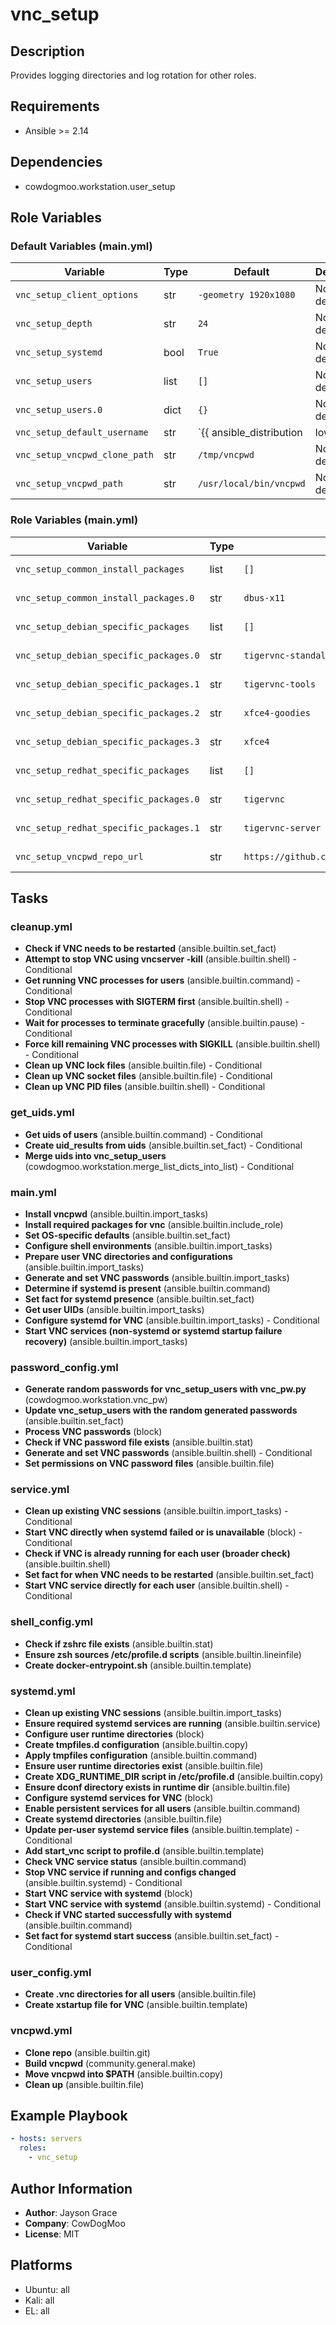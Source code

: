 <!-- DOCSIBLE START -->
# vnc_setup

## Description

Provides logging directories and log rotation for other roles.

## Requirements

- Ansible >= 2.14

## Dependencies

- cowdogmoo.workstation.user_setup

## Role Variables

### Default Variables (main.yml)

| Variable | Type | Default | Description |
|----------|------|---------|-------------|
| `vnc_setup_client_options` | str | `-geometry 1920x1080` | No description |
| `vnc_setup_depth` | str | `24` | No description |
| `vnc_setup_systemd` | bool | `True` | No description |
| `vnc_setup_users` | list | `[]` | No description |
| `vnc_setup_users.0` | dict | `{}` | No description |
| `vnc_setup_default_username` | str | `{{ ansible_distribution | lower }}` | No description |
| `vnc_setup_vncpwd_clone_path` | str | `/tmp/vncpwd` | No description |
| `vnc_setup_vncpwd_path` | str | `/usr/local/bin/vncpwd` | No description |

### Role Variables (main.yml)

| Variable | Type | Value | Description |
|----------|------|-------|-------------|
| `vnc_setup_common_install_packages` | list | `[]` | No description |
| `vnc_setup_common_install_packages.0` | str | `dbus-x11` | No description |
| `vnc_setup_debian_specific_packages` | list | `[]` | No description |
| `vnc_setup_debian_specific_packages.0` | str | `tigervnc-standalone-server` | No description |
| `vnc_setup_debian_specific_packages.1` | str | `tigervnc-tools` | No description |
| `vnc_setup_debian_specific_packages.2` | str | `xfce4-goodies` | No description |
| `vnc_setup_debian_specific_packages.3` | str | `xfce4` | No description |
| `vnc_setup_redhat_specific_packages` | list | `[]` | No description |
| `vnc_setup_redhat_specific_packages.0` | str | `tigervnc` | No description |
| `vnc_setup_redhat_specific_packages.1` | str | `tigervnc-server` | No description |
| `vnc_setup_vncpwd_repo_url` | str | `https://github.com/jeroennijhof/vncpwd.git` | No description |

## Tasks

### cleanup.yml

- **Check if VNC needs to be restarted** (ansible.builtin.set_fact)
- **Attempt to stop VNC using vncserver -kill** (ansible.builtin.shell) - Conditional
- **Get running VNC processes for users** (ansible.builtin.command) - Conditional
- **Stop VNC processes with SIGTERM first** (ansible.builtin.shell) - Conditional
- **Wait for processes to terminate gracefully** (ansible.builtin.pause) - Conditional
- **Force kill remaining VNC processes with SIGKILL** (ansible.builtin.shell) - Conditional
- **Clean up VNC lock files** (ansible.builtin.file) - Conditional
- **Clean up VNC socket files** (ansible.builtin.file) - Conditional
- **Clean up VNC PID files** (ansible.builtin.shell) - Conditional

### get_uids.yml

- **Get uids of users** (ansible.builtin.command) - Conditional
- **Create uid_results from uids** (ansible.builtin.set_fact) - Conditional
- **Merge uids into vnc_setup_users** (cowdogmoo.workstation.merge_list_dicts_into_list) - Conditional

### main.yml

- **Install vncpwd** (ansible.builtin.import_tasks)
- **Install required packages for vnc** (ansible.builtin.include_role)
- **Set OS-specific defaults** (ansible.builtin.set_fact)
- **Configure shell environments** (ansible.builtin.import_tasks)
- **Prepare user VNC directories and configurations** (ansible.builtin.import_tasks)
- **Generate and set VNC passwords** (ansible.builtin.import_tasks)
- **Determine if systemd is present** (ansible.builtin.command)
- **Set fact for systemd presence** (ansible.builtin.set_fact)
- **Get user UIDs** (ansible.builtin.import_tasks)
- **Configure systemd for VNC** (ansible.builtin.import_tasks) - Conditional
- **Start VNC services (non-systemd or systemd startup failure recovery)** (ansible.builtin.import_tasks)

### password_config.yml

- **Generate random passwords for vnc_setup_users with vnc_pw.py** (cowdogmoo.workstation.vnc_pw)
- **Update vnc_setup_users with the random generated passwords** (ansible.builtin.set_fact)
- **Process VNC passwords** (block)
- **Check if VNC password file exists** (ansible.builtin.stat)
- **Generate and set VNC passwords** (ansible.builtin.shell) - Conditional
- **Set permissions on VNC password files** (ansible.builtin.file)

### service.yml

- **Clean up existing VNC sessions** (ansible.builtin.import_tasks) - Conditional
- **Start VNC directly when systemd failed or is unavailable** (block) - Conditional
- **Check if VNC is already running for each user (broader check)** (ansible.builtin.shell)
- **Set fact for when VNC needs to be restarted** (ansible.builtin.set_fact)
- **Start VNC service directly for each user** (ansible.builtin.shell) - Conditional

### shell_config.yml

- **Check if zshrc file exists** (ansible.builtin.stat)
- **Ensure zsh sources /etc/profile.d scripts** (ansible.builtin.lineinfile)
- **Create docker-entrypoint.sh** (ansible.builtin.template)

### systemd.yml

- **Clean up existing VNC sessions** (ansible.builtin.import_tasks)
- **Ensure required systemd services are running** (ansible.builtin.service)
- **Configure user runtime directories** (block)
- **Create tmpfiles.d configuration** (ansible.builtin.copy)
- **Apply tmpfiles configuration** (ansible.builtin.command)
- **Ensure user runtime directories exist** (ansible.builtin.file)
- **Create XDG_RUNTIME_DIR script in /etc/profile.d** (ansible.builtin.copy)
- **Ensure dconf directory exists in runtime dir** (ansible.builtin.file)
- **Configure systemd services for VNC** (block)
- **Enable persistent services for all users** (ansible.builtin.command)
- **Create systemd directories** (ansible.builtin.file)
- **Update per-user systemd service files** (ansible.builtin.template) - Conditional
- **Add start_vnc script to profile.d** (ansible.builtin.template)
- **Check VNC service status** (ansible.builtin.command)
- **Stop VNC service if running and configs changed** (ansible.builtin.systemd) - Conditional
- **Start VNC service with systemd** (block)
- **Start VNC service with systemd** (ansible.builtin.systemd) - Conditional
- **Check if VNC started successfully with systemd** (ansible.builtin.command)
- **Set fact for systemd start success** (ansible.builtin.set_fact) - Conditional

### user_config.yml

- **Create .vnc directories for all users** (ansible.builtin.file)
- **Create xstartup file for VNC** (ansible.builtin.template)

### vncpwd.yml

- **Clone repo** (ansible.builtin.git)
- **Build vncpwd** (community.general.make)
- **Move vncpwd into $PATH** (ansible.builtin.copy)
- **Clean up** (ansible.builtin.file)

## Example Playbook

```yaml
- hosts: servers
  roles:
    - vnc_setup
```

## Author Information

- **Author**: Jayson Grace
- **Company**: CowDogMoo
- **License**: MIT

## Platforms

- Ubuntu: all
- Kali: all
- EL: all
<!-- DOCSIBLE END -->
